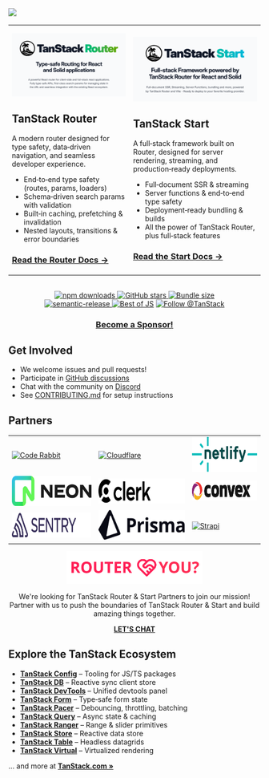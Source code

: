 <img src="https://static.scarf.sh/a.png?x-pxid=d988eb79-b0fc-4a2b-8514-6a1ab932d188" />

<table>
<tr>
<td>

<img
src="./media/header_router.png"
alt="TanStack Router"
/>

## TanStack Router

A modern router designed for type safety, data‑driven navigation, and seamless developer experience.

- End‑to‑end type safety (routes, params, loaders)
- Schema‑driven search params with validation
- Built‑in caching, prefetching & invalidation
- Nested layouts, transitions & error boundaries

### [Read the Router Docs →](https://tanstack.com/router)

</td>
<td>

<img
src="./media/header_start.png"
alt="TanStack Start"
/>

## TanStack Start

A full‑stack framework built on Router, designed for server rendering, streaming, and production‑ready deployments.

- Full‑document SSR & streaming
- Server functions & end‑to‑end type safety
- Deployment‑ready bundling & builds
- All the power of TanStack Router, plus full‑stack features

### [Read the Start Docs →](https://tanstack.com/start)

</td>
</tr>
</table>

<br />

<div align="center">
  <a href="https://npmjs.com/package/@tanstack/react-router">
    <img src="https://img.shields.io/npm/dm/@tanstack/react-router.svg" alt="npm downloads" />
  </a>
  <a href="https://github.com/tanstack/router">
    <img src="https://img.shields.io/github/stars/tanstack/router.svg?style=social&label=Star" alt="GitHub stars" />
  </a>
  <a href="https://bundlephobia.com/result?p=@tanstack/react-router">
    <img src="https://badgen.net/bundlephobia/minzip/@tanstack/react-router" alt="Bundle size" />
  </a>
</div>

<div align="center">
  <a href="#badge">
    <img alt="semantic-release" src="https://img.shields.io/badge/%20%20%F0%9F%93%A6%F0%9F%9A%80-semantic--release-e10079.svg">
  </a>
  <a href="https://bestofjs.org/projects/tanstack-router"><img alt="Best of JS" src="https://img.shields.io/endpoint?url=https://bestofjs-serverless.now.sh/api/project-badge?fullName=TanStack%2Frouter%26since=daily" /></a>
  <a href="https://twitter.com/tan_stack"><img src="https://img.shields.io/twitter/follow/tan_stack.svg?style=social" alt="Follow @TanStack"/></a>
</div>

<div align="center">

### [Become a Sponsor!](https://github.com/sponsors/tannerlinsley/)

</div>

## Get Involved

- We welcome issues and pull requests!
- Participate in [GitHub discussions](https://github.com/TanStack/router/discussions)
- Chat with the community on [Discord](https://discord.com/invite/WrRKjPJ)
- See [CONTRIBUTING.md](./CONTRIBUTING.md) for setup instructions

## Partners

<table align="center">
<tr>
<td>
<a href="https://www.coderabbit.ai/?via=tanstack&dub_id=aCcEEdAOqqutX6OS">
<img src="https://tanstack.com/assets/coderabbit-light-DVMJ2jHi.svg" height="40" alt="Code Rabbit"/>
</a>
</td>
<td>
<a href="https://www.cloudflare.com?utm_source=tanstack">
<img src="https://tanstack.com/assets/cloudflare-black-CPufaW0B.svg" height="70" alt="Cloudflare"/>
</a>
</td>
<td>
<a href="https://netlify.com?utm_source=tanstack">
<img src="https://raw.githubusercontent.com/tannerlinsley/files/master/partners/netlify.svg" height="70" alt="Netlify"/>
</a>
</td>
</tr>
<tr>
<td>
<a href="https://neon.tech?utm_source=tanstack">
<img src="https://raw.githubusercontent.com/tannerlinsley/files/master/partners/neon.svg" height="60" alt="Neon"/>
</a>
</td>
<td>
<a href="https://go.clerk.com/wOwHtuJ">
<img src="https://raw.githubusercontent.com/tannerlinsley/files/master/partners/clerk.svg" height="50" alt="Clerk"/>
</a>
</td>
<td>
<a href="https://convex.dev?utm_source=tanstack">
<img src="https://raw.githubusercontent.com/tannerlinsley/files/master/partners/convex.svg" height="40" alt="Convex"/>
</a>
</td>
</tr>
<tr>
<td>
<a href="https://sentry.io?utm_source=tanstack">
<img src="https://raw.githubusercontent.com/tannerlinsley/files/master/partners/sentry.svg" height="50" alt="Sentry"/>
</a>
</td>
<td>
<a href="https://www.prisma.io?utm_source=tanstack&via=tanstack">
<img src="https://raw.githubusercontent.com/tanstack/tanstack.com/main/src/images/prisma-light.svg" height="60" alt="Prisma"/>
</a>
</td>
<td>
<a href="https://strapi.link/tanstack-start">
<img src="https://tanstack.com/assets/strapi-light-6x7linao.svg" height="50" alt="Strapi"/>
</a>
</td>
</tr>
</table>

<div align="center">
<img src="./media/partner_logo.svg" alt="Router & you?" height="65">
<p>
We're looking for TanStack Router & Start Partners to join our mission! Partner with us to push the boundaries of TanStack Router & Start and build amazing things together.
</p>
<a href="mailto:partners@tanstack.com?subject=TanStack Router & Start Partnership"><b>LET'S CHAT</b></a>
</div>

## Explore the TanStack Ecosystem

- <a href="https://github.com/tanstack/config"><b>TanStack Config</b></a> – Tooling for JS/TS packages
- <a href="https://github.com/tanstack/db"><b>TanStack DB</b></a> – Reactive sync client store
- <a href="https://github.com/tanstack/devtools"><b>TanStack DevTools</b></a> – Unified devtools panel
- <a href="https://github.com/tanstack/form"><b>TanStack Form</b></a> – Type‑safe form state
- <a href="https://github.com/tanstack/pacer"><b>TanStack Pacer</b></a> – Debouncing, throttling, batching <br/>
- <a href="https://github.com/tanstack/query"><b>TanStack Query</b></a> – Async state & caching
- <a href="https://github.com/tanstack/ranger"><b>TanStack Ranger</b></a> – Range & slider primitives
- <a href="https://github.com/tanstack/store"><b>TanStack Store</b></a> – Reactive data store
- <a href="https://github.com/tanstack/table"><b>TanStack Table</b></a> – Headless datagrids
- <a href="https://github.com/tanstack/virtual"><b>TanStack Virtual</b></a> – Virtualized rendering

… and more at <a href="https://tanstack.com"><b>TanStack.com »</b></a>

<!-- Use the force, Luke -->
